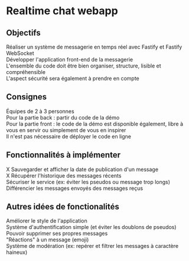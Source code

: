 # Realtime chat webapp

## Objectifs
<p>
  Réaliser un système de messagerie en temps réel avec Fastify et Fastify WebSocket<br>
  Développer l'application front-end de la messagerie<br>
  L'ensemble du code doit être bien organiser, structure, lisible et compréhensible<br>
  L'aspect sécurité sera également à prendre en compte<br>
</p>

## Consignes

<p>
  Équipes de 2 à 3 personnes<br>
  Pour la partie back : partir du code de la démo<br>
  Pour la partie front : le code de la démo est disponible également, libre à vous en servir ou simplement de vous en inspirer<br>
  Il n'est pas nécessaire de déployer le code en ligne<br>
</p>

## Fonctionnalités à implémenter

<p>
  X Sauvegarder et afficher la date de publication d'un message<br>
  X Récupérer l'historique des messages récents<br>
  Sécuriser le service (ex: éviter les pseudos ou message trop longs)<br>
  Différencier les messages envoyés des messages reçus<br>
</p>

## Autres idées de fonctionalités

<p>
  Améliorer le style de l'application<br>
  Système d'authentification simple (et éviter les doublons de pseudos)<br>
  Pouvoir supprimer ses propres messages<br>
  "Réactions" à un message (emoji)<br>
  Système de modération (ex: repérer et filtrer les messages à caractère haineux)<br>
</p>

